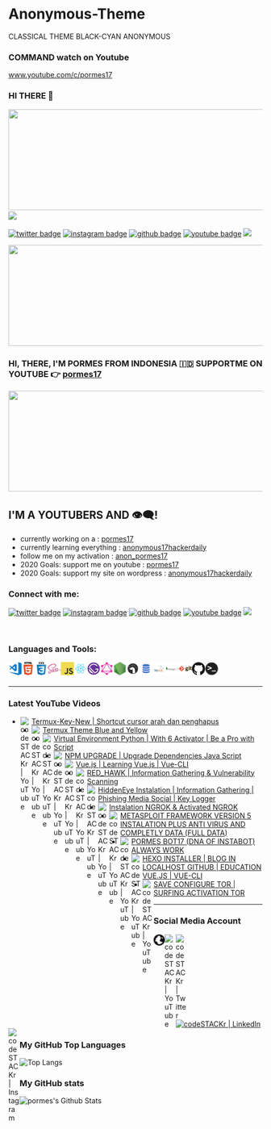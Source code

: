# Anonymous-Theme
CLASSICAL THEME BLACK-CYAN ANONYMOUS

### COMMAND watch on Youtube

www.youtube.com/c/pormes17

### HI THERE 👋

<img src="https://media.giphy.com/media/12W5Sg2koWYnwA/giphy.gif" width="700" height="200" frameBorder="0" >

<img src="https://media.giphy.com/media/p4NLw3I4U0idi/giphy.gif" width="300" > 

[![twitter badge](https://img.shields.io/badge/twitter-@anon_pormes17-%231FA1F1?style=flat&logo=twitter&logoColor=blue)](https://twitter.com/anon_pormes17)
[![instagram badge](https://img.shields.io/badge/instagram-anon_pormes17-%230177B5?style=flat&logo=instagram)](https://www.instagram.com/anon_pormes17)
[![github badge](https://img.shields.io/badge/github-pormes-%23E4415F?style=flat&logo=github&logoColor=white)](https://github.com/pormes)
[![youtube badge](https://img.shields.io/badge/youtube-pormes17-%23E4415F?style=flat&logo=youtube&logoColor=red)](https://www.youtube.com/c/pormes17)
![](https://komarev.com/ghpvc/?username=pormes&color=brightgreen&style=flat)

<img src="https://media.giphy.com/media/lp3GUtG2waC88/giphy.gif" width="700" height="200" frameBorder="0" >

### HI, THERE, I'M PORMES FROM INDONESIA 🇮🇩  SUPPORTME ON YOUTUBE 👉 [pormes17][youtube]

<img src="https://media.giphy.com/media/13Nc3xlO1kGg3S/giphy.gif" width="700" height="200" frameBorder="0" >

## I'M A YOUTUBERS AND 👁️‍🗨️!
- currently working on a                             : [pormes17][youtube]
- currently learning everything                      : [anonymous17hackerdaily][website]
- follow me on my activation                         : [anon_pormes17][instagram] 
- 2020 Goals: support me on youtube                  : [pormes17][youtube]
- 2020 Goals: support my site on wordpress           : [anonymous17hackerdaily][website]

### Connect with me:
[![twitter badge](https://img.shields.io/badge/twitter-@anon_pormes17-%231FA1F1?style=flat&logo=twitter&logoColor=blue)](https://twitter.com/anon_pormes17)
[![instagram badge](https://img.shields.io/badge/instagram-anon_pormes17-%230177B5?style=flat&logo=instagram)](https://www.instagram.com/anon_pormes17)
[![github badge](https://img.shields.io/badge/github-pormes-%23E4415F?style=flat&logo=github&logoColor=white)](https://github.com/pormes)
[![youtube badge](https://img.shields.io/badge/youtube-pormes17-%23E4415F?style=flat&logo=youtube&logoColor=red)](https://www.youtube.com/c/pormes17)
![](https://komarev.com/ghpvc/?username=pormes&color=brightgreen&style=flat)

<br />

### Languages and Tools:

[<img align="left" alt="Visual Studio Code" width="26px" src="https://raw.githubusercontent.com/github/explore/80688e429a7d4ef2fca1e82350fe8e3517d3494d/topics/visual-studio-code/visual-studio-code.png" />][webdevplaylist]
[<img align="left" alt="HTML5" width="26px" src="https://raw.githubusercontent.com/github/explore/80688e429a7d4ef2fca1e82350fe8e3517d3494d/topics/html/html.png" />][webdevplaylist]
[<img align="left" alt="CSS3" width="26px" src="https://raw.githubusercontent.com/github/explore/80688e429a7d4ef2fca1e82350fe8e3517d3494d/topics/css/css.png" />][cssplaylist]
[<img align="left" alt="Sass" width="26px" src="https://raw.githubusercontent.com/github/explore/80688e429a7d4ef2fca1e82350fe8e3517d3494d/topics/sass/sass.png" />][cssplaylist]
[<img align="left" alt="JavaScript" width="26px" src="https://raw.githubusercontent.com/github/explore/80688e429a7d4ef2fca1e82350fe8e3517d3494d/topics/javascript/javascript.png" />][jsplaylist]
[<img align="left" alt="React" width="26px" src="https://raw.githubusercontent.com/github/explore/80688e429a7d4ef2fca1e82350fe8e3517d3494d/topics/react/react.png" />][reactplaylist]
[<img align="left" alt="Gatsby" width="26px" src="https://raw.githubusercontent.com/github/explore/e94815998e4e0713912fed477a1f346ec04c3da2/topics/gatsby/gatsby.png" />][webdevplaylist]
[<img align="left" alt="GraphQL" width="26px" src="https://raw.githubusercontent.com/github/explore/80688e429a7d4ef2fca1e82350fe8e3517d3494d/topics/graphql/graphql.png" />][webdevplaylist]
[<img align="left" alt="Node.js" width="26px" src="https://raw.githubusercontent.com/github/explore/80688e429a7d4ef2fca1e82350fe8e3517d3494d/topics/nodejs/nodejs.png" />][webdevplaylist]
[<img align="left" alt="Deno" width="26px" src="https://raw.githubusercontent.com/github/explore/361e2821e2dea67711cde99c9c40ed357061cf27/topics/deno/deno.png" />][webdevplaylist]
[<img align="left" alt="SQL" width="26px" src="https://raw.githubusercontent.com/github/explore/80688e429a7d4ef2fca1e82350fe8e3517d3494d/topics/sql/sql.png" />][webdevplaylist]
[<img align="left" alt="MySQL" width="26px" src="https://raw.githubusercontent.com/github/explore/80688e429a7d4ef2fca1e82350fe8e3517d3494d/topics/mysql/mysql.png" />][webdevplaylist]
[<img align="left" alt="MongoDB" width="26px" src="https://raw.githubusercontent.com/github/explore/80688e429a7d4ef2fca1e82350fe8e3517d3494d/topics/mongodb/mongodb.png" />][webdevplaylist]
[<img align="left" alt="Git" width="26px" src="https://raw.githubusercontent.com/github/explore/80688e429a7d4ef2fca1e82350fe8e3517d3494d/topics/git/git.png" />][webdevplaylist]
[<img align="left" alt="GitHub" width="26px" src="https://raw.githubusercontent.com/github/explore/78df643247d429f6cc873026c0622819ad797942/topics/github/github.png" />][webdevplaylist]
[<img align="left" alt="HTML5" width="26px" src="https://raw.githubusercontent.com/github/explore/80688e429a7d4ef2fca1e82350fe8e3517d3494d/topics/terminal/terminal.png" />][webdevplaylist]

<br />


<br />

---

### Latest YouTube Videos
<!-- YOUTUBE:START -->
- [<img align="left" alt="codeSTACKr | YouTube" width="22px" src="https://cdn.jsdelivr.net/npm/simple-icons@v3/icons/youtube.svg" />][youtube][Termux-Key-New | Shortcut cursor arah dan penghapus](https://youtu.be/6WGfsfIVx7c)
- [<img align="left" alt="codeSTACKr | YouTube" width="22px" src="https://cdn.jsdelivr.net/npm/simple-icons@v3/icons/youtube.svg" />][youtube] [Termux Theme Blue and Yellow](https://youtu.be/CglwRkQc7UY)
- [<img align="left" alt="codeSTACKr | YouTube" width="22px" src="https://cdn.jsdelivr.net/npm/simple-icons@v3/icons/youtube.svg" />][youtube] [Virtual Environment Python | With 6 Activator | Be a Pro with Script](https://youtu.be/AUZfT4DC7Vs)
- [<img align="left" alt="codeSTACKr | YouTube" width="22px" src="https://cdn.jsdelivr.net/npm/simple-icons@v3/icons/youtube.svg" />][youtube] [NPM UPGRADE | Upgrade Dependencies Java Script](https://youtu.be/4OUzEFLiiVk)
- [<img align="left" alt="codeSTACKr | YouTube" width="22px" src="https://cdn.jsdelivr.net/npm/simple-icons@v3/icons/youtube.svg" />][youtube] [Vue.js | Learning Vue.js | Vue-CLI](https://youtu.be/5i1x_2jcnK8)
- [<img align="left" alt="codeSTACKr | YouTube" width="22px" src="https://cdn.jsdelivr.net/npm/simple-icons@v3/icons/youtube.svg" />][youtube] [RED_HAWK | Information Gathering & Vulnerability Scanning](https://youtu.be/KetPoB_a8ww)
- [<img align="left" alt="codeSTACKr | YouTube" width="22px" src="https://cdn.jsdelivr.net/npm/simple-icons@v3/icons/youtube.svg" />][youtube] [HiddenEye Instalation | Information Gathering | Phishing Media Social | Key Logger](https://youtu.be/00GrcwFOWhg)
- [<img align="left" alt="codeSTACKr | YouTube" width="22px" src="https://cdn.jsdelivr.net/npm/simple-icons@v3/icons/youtube.svg" />][youtube] [Instalation NGROK & Activated NGROK](https://youtu.be/7zezc__B6FM)
- [<img align="left" alt="codeSTACKr | YouTube" width="22px" src="https://cdn.jsdelivr.net/npm/simple-icons@v3/icons/youtube.svg" />][youtube] [METASPLOIT FRAMEWORK VERSION 5 INSTALATION PLUS ANTI VIRUS AND COMPLETLY DATA (FULL DATA)](https://youtu.be/e4gH1iwyP8M)
- [<img align="left" alt="codeSTACKr | YouTube" width="22px" src="https://cdn.jsdelivr.net/npm/simple-icons@v3/icons/youtube.svg" />][youtube] [PORMES BOT17 (DNA OF INSTABOT) ALWAYS WORK](https://youtu.be/25KLhBmycCQ)
- [<img align="left" alt="codeSTACKr | YouTube" width="22px" src="https://cdn.jsdelivr.net/npm/simple-icons@v3/icons/youtube.svg" />][youtube] [HEXO INSTALLER | BLOG IN LOCALHOST GITHUB | EDUCATION VUE.JS | VUE-CLI](https://youtu.be/Ga1W98JFXzc)
- [<img align="left" alt="codeSTACKr | YouTube" width="22px" src="https://cdn.jsdelivr.net/npm/simple-icons@v3/icons/youtube.svg" />][youtube] [SAVE CONFIGURE TOR | SURFING ACTIVATION TOR](https://youtu.be/MLHed0LswjU)
<!-- YOUTUBE:END -->

---

### Social Media Account
<!-- SOCIAL MEDIA:START -->

[<img align="left" alt="codeSTACKr.com" width="22px" src="https://raw.githubusercontent.com/iconic/open-iconic/master/svg/globe.svg" />][website]
[<img align="left" alt="codeSTACKr | YouTube" width="22px" src="https://cdn.jsdelivr.net/npm/simple-icons@v3/icons/youtube.svg" />][youtube]
[<img align="left" alt="codeSTACKr | Twitter" width="22px" src="https://cdn.jsdelivr.net/npm/simple-icons@v3/icons/twitter.svg" />][twitter]
[<img align="[![twitter badge](https://img.shields.io/badge/twitter-@anon_pormes17-%231FA1F1?style=flat&logo=twitter&logoColor=blue)](https://twitter.com/anon_pormes17)
[![instagram badge](https://img.shields.io/badge/instagram-anon_pormes17-%230177B5?style=flat&logo=instagram)](https://www.instagram.com/anon_pormes17)
[![github badge](https://img.shields.io/badge/github-pormes-%23E4415F?style=flat&logo=github&logoColor=white)](https://github.com/pormes)
[![youtube badge](https://img.shields.io/badge/youtube-pormes17-%23E4415F?style=flat&logo=youtube&logoColor=red)](https://www.youtube.com/c/pormes17)
![](https://komarev.com/ghpvc/?username=pormes&color=brightgreen&style=flat)
left" alt="codeSTACKr | LinkedIn" width="22px" src="https://cdn.jsdelivr.net/npm/simple-icons@v3/icons/linkedin.svg" />][linkedin]
[<img align="left" alt="codeSTACKr | Instagram" width="22px" src="https://cdn.jsdelivr.net/npm/simple-icons@v3/icons/instagram.svg" />][instagram]

<!-- SOCIAL MEDIA:END -->

### My GitHub Top Languages 
<!-- GITHUB TOP LANGUAGES:END -->
![Top Langs](https://github-readme-stats.vercel.app/api/top-langs/?username=pormes&hide=css,html)
<!-- GITHUB TOP LANGUAGES:END -->

### My GitHub stats
<!-- GITHUB STATS:END -->

<img align="left" alt="pormes's Github Stats" src="https://github-readme-stats.vercel.app/api?username=pormes&show_icons=true&hide_border=true" />

[website]: https://anonymous17code.wordpress.com
[twitter]: https://twitter.com/anon_pormes17
[youtube]: https://youtube.com/pormes17
[instagram]: https://instagram.com/pormes_bot17
[linkedin]: https://www.youtube.com/pormes17
[webdevplaylist]: https://www.youtube.com/pormes17
[jsplaylist]: https://www.youtube.com/pormes17
[cssplaylist]: https://www.youtube.com/pormes17
[reactplaylist]: https://www.youtube.com/pormes17
<!-- GITHUB STATS:END -->
